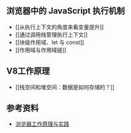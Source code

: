 ## 浏览器中的 JavaScript 执行机制

- [[从执行上下文的角度来看变量提升]]
- [[通过调用栈管理执行上下文]]
- [[块级作用域、let 与 const]]
- [[作用域与作用域链]]

## V8工作原理

- [[栈空间和堆空间：数据是如何存储的？]]

## 参考资料

- [浏览器工作原理与实践](https://time.geekbang.org/column/article/119046)
